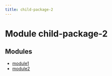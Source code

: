 ```yaml
---
title: child-package-2
---
```


# Module child-package-2

## Modules

- [module1](module1/index.md) <Badge type="beta" text="Beta" />
- [module2](module2/index.md)
